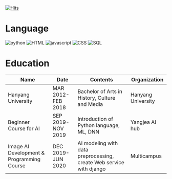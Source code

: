 [![Hits](https://hits.seeyoufarm.com/api/count/incr/badge.svg?url=https%3A%2F%2Fgithub.com%2FWinterBlue16&count_bg=%23AA3DC8&title_bg=%23555555&icon=&icon_color=%23E7E7E7&title=profile+view&edge_flat=false)](https://hits.seeyoufarm.com)



# Language

![python](https://img.shields.io/static/v1?label=python&message=★★★★☆&color=green&logo=python&&logoColor=white) ![HTML](https://img.shields.io/static/v1?label=HTML&message=★★★☆☆&color=red&logo=HTML5&logoColor=white) ![javascript](https://img.shields.io/static/v1?label=javascript&message=★★★☆☆&color=blue&logo=JavaScript&logoColor=white) ![CSS](https://img.shields.io/static/v1?label=CSS&message=★★☆☆☆&color=ff69b4&logo=CSS3) ![SQL](https://img.shields.io/static/v1?label=SQL&message=★★☆☆☆&color=&logoColor=white&logo=Oracle)



# Education

| Name                                      | Date              | Contents                                                     | Organization       |
| ----------------------------------------- | ----------------- | ------------------------------------------------------------ | ------------------ |
| Hanyang University                        | MAR 2012-FEB 2018 | Bachelor of Arts in History, Culture and Media               | Hanyang University |
| Beginner Course for AI                    | SEP 2019-NOV 2019 | Introduction of Python language, ML, DNN                     | Yangjea AI hub     |
| Image AI Development & Programming Course | DEC 2019-JUN 2020 | AI modeling with data preprocessing, create Web service with django | Multicampus        |